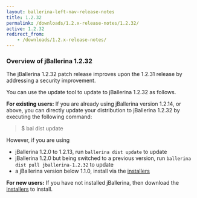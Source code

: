 ```yaml
---
layout: ballerina-left-nav-release-notes
title: 1.2.32
permalink: /downloads/1.2.x-release-notes/1.2.32/
active: 1.2.32
redirect_from:
    - /downloads/1.2.x-release-notes/
---
```


### Overview of jBallerina 1.2.32

The jBallerina 1.2.32 patch release improves upon the 1.2.31 release by addressing a security improvement.

You can use the update tool to update to jBallerina 1.2.32 as follows.

**For existing users:**
If you are already using jBallerina version 1.2.14, or above, you can directly update your distribution to jBallerina 1.2.32 by executing the following command:

> $ bal dist update

However, if you are using

- jBallerina 1.2.0 to 1.2.13, run `ballerina dist update` to update
- jBallerina 1.2.0 but being switched to a previous version, run `ballerina dist pull jballerina-1.2.32` to update
- a jBallerina version below 1.1.0, install via the [installers](https://ballerina.io/downloads/)

**For new users:**
If you have not installed jBallerina, then download the [installers](https://ballerina.io/downloads/) to install.

<style>.cGitButtonContainer, .cBallerinaTocContainer {display:none;}</style>

